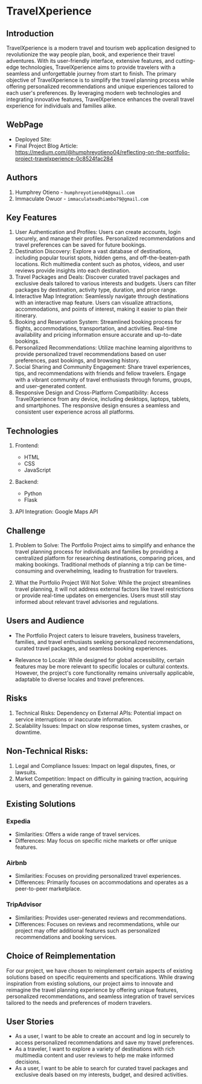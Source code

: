 # TravelXperience
## Introduction
TravelXperience is a modern travel and tourism web application designed to revolutionize the way people plan, book, and experience their travel adventures. With its user-friendly interface, extensive features, and cutting-edge technologies, TravelXperience aims to provide travelers with a seamless and unforgettable journey from start to finish. The primary objective of TravelXperience is to simplify the travel planning process while offering personalized recommendations and unique experiences tailored to each user's preferences. By leveraging modern web technologies and integrating innovative features, TravelXperience enhances the overall travel experience for individuals and families alike.

## WebPage
- Deployed Site: 
- Final Project Blog Article: https://medium.com/@humphreyotieno04/reflecting-on-the-portfolio-project-travelxperience-0c8524fac284


## Authors
1. Humphrey Otieno - `humphreyotieno04@gmail.com`
2. Immaculate Owuor - `immaculateadhiambo79@gmail.com`


## Key Features
1. User Authentication and Profiles: Users can create accounts, login securely, and manage their profiles. Personalized recommendations and travel preferences can be saved for future bookings.
2. Destination Discovery: Explore a vast database of destinations, including popular tourist spots, hidden gems, and off-the-beaten-path locations. Rich multimedia content such as photos, videos, and user reviews provide insights into each destination.
3. Travel Packages and Deals: Discover curated travel packages and exclusive deals tailored to various interests and budgets. Users can filter packages by destination, activity type, duration, and price range.
4. Interactive Map Integration: Seamlessly navigate through destinations with an interactive map feature. Users can visualize attractions, accommodations, and points of interest, making it easier to plan their itinerary.
5. Booking and Reservation System: Streamlined booking process for flights, accommodations, transportation, and activities. Real-time availability and pricing information ensure accurate and up-to-date bookings.
6. Personalized Recommendations: Utilize machine learning algorithms to provide personalized travel recommendations based on user preferences, past bookings, and browsing history.
7. Social Sharing and Community Engagement: Share travel experiences, tips, and recommendations with friends and fellow travelers. Engage with a vibrant community of travel enthusiasts through forums, groups, and user-generated content.
8. Responsive Design and Cross-Platform Compatibility: Access TravelXperience from any device, including desktops, laptops, tablets, and smartphones. The responsive design ensures a seamless and consistent user experience across all platforms.

## Technologies
1. Frontend: 
    - HTML
    - CSS
    - JavaScript

2. Backend: 
    - Python
    - Flask

3. API Integration: Google Maps API

## Challenge
1. Problem to Solve:
The Portfolio Project aims to simplify and enhance the travel planning process for individuals and families by providing a centralized platform for researching destinations, comparing prices, and making bookings. Traditional methods of planning a trip can be time-consuming and overwhelming, leading to frustration for travelers.

2. What the Portfolio Project Will Not Solve:
While the project streamlines travel planning, it will not address external factors like travel restrictions or provide real-time updates on emergencies. Users must still stay informed about relevant travel advisories and regulations.

## Users and Audience
- The Portfolio Project caters to leisure travelers, business travelers, families, and travel enthusiasts seeking personalized recommendations, curated travel packages, and seamless booking experiences.

- Relevance to Locale: While designed for global accessibility, certain features may be more relevant to specific locales or cultural contexts. However, the project's core functionality remains universally applicable, adaptable to diverse locales and travel preferences.

## Risks
1. Technical Risks: Dependency on External APIs: Potential impact on service interruptions or inaccurate information.
2. Scalability Issues: Impact on slow response times, system crashes, or downtime.
## Non-Technical Risks:
1. Legal and Compliance Issues: Impact on legal disputes, fines, or lawsuits.
2. Market Competition: Impact on difficulty in gaining traction, acquiring users, and generating revenue.

## Existing Solutions
### Expedia
- Similarities: Offers a wide range of travel services.
- Differences: May focus on specific niche markets or offer unique features.
### Airbnb
- Similarities: Focuses on providing personalized travel experiences.
- Differences: Primarily focuses on accommodations and operates as a peer-to-peer marketplace.
### TripAdvisor
- Similarities: Provides user-generated reviews and recommendations.
- Differences: Focuses on reviews and recommendations, while our project may offer additional features such as personalized recommendations and booking services.
## Choice of Reimplementation
For our project, we have chosen to reimplement certain aspects of existing solutions based on specific requirements and specifications. While drawing inspiration from existing solutions, our project aims to innovate and reimagine the travel planning experience by offering unique features, personalized recommendations, and seamless integration of travel services tailored to the needs and preferences of modern travelers.


## User Stories
- As a user, I want to be able to create an account and log in securely to access personalized recommendations and save my travel preferences.
- As a traveler, I want to explore a variety of destinations with rich multimedia content and user reviews to help me make informed decisions.
- As a user, I want to be able to search for curated travel packages and exclusive deals based on my interests, budget, and desired activities.





